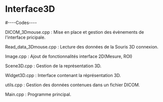 # Interface3D

#----Codes----

DICOM_3Dmouse.cpp : Mise en place et gestion des évènements de l'interface pricipale.

Read_data_3Dmouse.cpp : Lecture des données de la Souris 3D connexion.

Image.cpp : Ajout de fonctionnalités interface 2D(Mesure, ROI) 

Scene3D.cpp : Gestion de la représentation 3D.

Widget3D.cpp : Interface contenant la réprésentation 3D.

utils.cpp : Gestion des données contenues dans un fichier DICOM.

Main.cpp : Programme principal.
